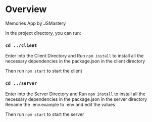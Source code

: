 # Overview
Memories App by JSMastery


In the project directory, you can run:

### `cd ../client`

Enter into the Client Directory and Run `npm install` to install all the necessary dependencies in the package.json in the client directory

Then run `npm start` to start the client

### `cd ../server`

Enter into the Server Directory and Run `npm install` to install all the necessary dependencies in the package.json in the server directory
Rename the .env.example to .env and edit the values

Then run `npm start` to start the server